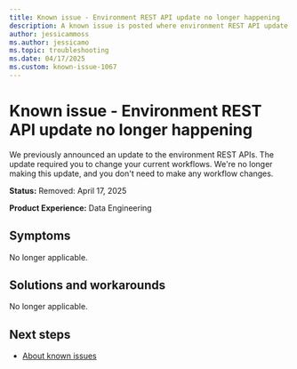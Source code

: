 ```yaml
---
title: Known issue - Environment REST API update no longer happening
description: A known issue is posted where environment REST API update no longer happening.
author: jessicammoss
ms.author: jessicamo
ms.topic: troubleshooting  
ms.date: 04/17/2025
ms.custom: known-issue-1067
---
```


# Known issue - Environment REST API update no longer happening

We previously announced an update to the environment REST APIs. The update required you to change your current workflows. We're no longer making this update, and you don't need to make any workflow changes.

**Status:** Removed: April 17, 2025

**Product Experience:** Data Engineering

## Symptoms

No longer applicable.

## Solutions and workarounds

No longer applicable.

## Next steps

- [About known issues](https://support.fabric.microsoft.com/known-issues)
